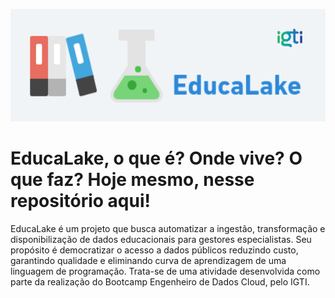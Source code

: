 <p align="center">
  <img src="https://github.com/spacemarcio/education-lake/blob/25285e4a12e947656482822ad1eb4356cffdff80/readme-images/educalake-logo.png" width="525" height="180"/>
</p>

# EducaLake, o que é? Onde vive? O que faz? Hoje mesmo, nesse repositório aqui!

EducaLake é um projeto que busca automatizar a ingestão, transformação e disponibilização de dados educacionais para gestores especialistas. Seu propósito é democratizar o acesso a dados públicos reduzindo custo, garantindo qualidade e eliminando curva de aprendizagem de uma linguagem de programação. Trata-se de uma atividade desenvolvida como parte da realização do Bootcamp Engenheiro de Dados Cloud, pelo IGTI.

